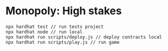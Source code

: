 # Monopoly: High stakes

```shell
npx hardhat test // run tests project
npx hardhat node // run local
npx hardhat run scripts/deploy.js // deploy contracts local
npx hardhat run scripts/play.js // run game
```
